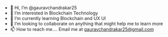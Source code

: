 - 👋 Hi, I’m @gauravchandrakar25
- 👀 I’m interested in Blockchain Technology
- 🌱 I’m currently learning Blockchain and UX UI
- 💞️ I’m looking to collaborate on anything that might help me to learn more
- 📫 How to reach me.... Email me at gauravchandrakar25@gmail.com

<!---
gauravchandrakar25/gauravchandrakar25 is a ✨ special ✨ repository because its `README.md` (this file) appears on your GitHub profile.
You can click the Preview link to take a look at your changes.
--->
